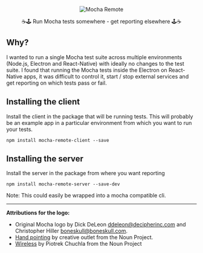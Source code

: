 <p align="center">
  <img src="https://github.com/kraenhansen/mocha-remote/raw/master/docs/logo.svg?sanitize=true" alt="Mocha Remote"/>
</p>

<p align="center">
  ☕️🕹 Run Mocha tests somewhere - get reporting elsewhere 🕹☕️
</p>

## Why?

I wanted to run a single Mocha test suite across multiple environments (Node.js, Electron and React-Native) with ideally
no changes to the test suite. I found that running the Mocha tests inside the Electron on React-Native apps, it was
difficult to control it, start / stop external services and get reporting on which tests pass or fail.

## Installing the client

Install the client in the package that will be running tests.
This will probably be an example app in a particular environment from which you want to run your tests.

```
npm install mocha-remote-client --save
```

## Installing the server

Install the server in the package from where you want reporting

```
npm install mocha-remote-server --save-dev
```

Note: This could easily be wrapped into a mocha compatible cli.

---

**Attributions for the logo:**

- Original Mocha logo by Dick DeLeon <ddeleon@decipherinc.com> and Christopher Hiller <boneskull@boneskull.com>.
- [Hand pointing](https://thenounproject.com/search/?q=pointing%20hand&i=593527) by creative outlet from the Noun Project.
- [Wireless](https://thenounproject.com/search/?q=wireless&i=21574) by Piotrek Chuchla from the Noun Project
